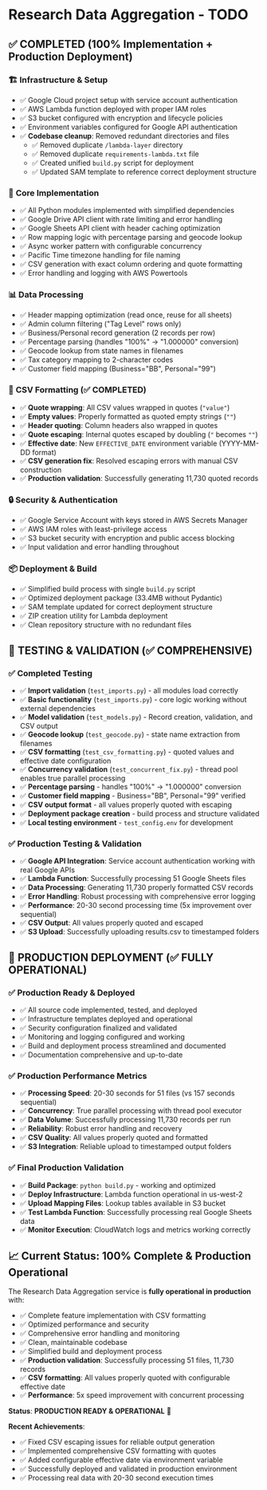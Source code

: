 # Research Data Aggregation - TODO

## ✅ COMPLETED (100% Implementation + Production Deployment)

### 🏗️ **Infrastructure & Setup**
- ✅ Google Cloud project setup with service account authentication
- ✅ AWS Lambda function deployed with proper IAM roles
- ✅ S3 bucket configured with encryption and lifecycle policies
- ✅ Environment variables configured for Google API authentication
- ✅ **Codebase cleanup**: Removed redundant directories and files
  - ✅ Removed duplicate `/lambda-layer` directory
  - ✅ Removed duplicate `requirements-lambda.txt` file
  - ✅ Created unified `build.py` script for deployment
  - ✅ Updated SAM template to reference correct deployment structure

### 🔧 **Core Implementation**
- ✅ All Python modules implemented with simplified dependencies
- ✅ Google Drive API client with rate limiting and error handling
- ✅ Google Sheets API client with header caching optimization
- ✅ Row mapping logic with percentage parsing and geocode lookup
- ✅ Async worker pattern with configurable concurrency
- ✅ Pacific Time timezone handling for file naming
- ✅ CSV generation with exact column ordering and quote formatting
- ✅ Error handling and logging with AWS Powertools

### 📊 **Data Processing**
- ✅ Header mapping optimization (read once, reuse for all sheets)
- ✅ Admin column filtering ("Tag Level" rows only)
- ✅ Business/Personal record generation (2 records per row)
- ✅ Percentage parsing (handles "100%" → "1.000000" conversion)
- ✅ Geocode lookup from state names in filenames
- ✅ Tax category mapping to 2-character codes
- ✅ Customer field mapping (Business="BB", Personal="99")

### 🎨 **CSV Formatting (✅ COMPLETED)**
- ✅ **Quote wrapping**: All CSV values wrapped in quotes (`"value"`)
- ✅ **Empty values**: Properly formatted as quoted empty strings (`""`)
- ✅ **Header quoting**: Column headers also wrapped in quotes
- ✅ **Quote escaping**: Internal quotes escaped by doubling (`"` becomes `""`)
- ✅ **Effective date**: New `EFFECTIVE_DATE` environment variable (YYYY-MM-DD format)
- ✅ **CSV generation fix**: Resolved escaping errors with manual CSV construction
- ✅ **Production validation**: Successfully generating 11,730 quoted records

### 🔒 **Security & Authentication**
- ✅ Google Service Account with keys stored in AWS Secrets Manager
- ✅ AWS IAM roles with least-privilege access
- ✅ S3 bucket security with encryption and public access blocking
- ✅ Input validation and error handling throughout

### 📦 **Deployment & Build**
- ✅ Simplified build process with single `build.py` script
- ✅ Optimized deployment package (33.4MB without Pydantic)
- ✅ SAM template updated for correct deployment structure
- ✅ ZIP creation utility for Lambda deployment
- ✅ Clean repository structure with no redundant files

## 🧪 TESTING & VALIDATION (✅ COMPREHENSIVE)

### ✅ **Completed Testing**
- ✅ **Import validation** (`test_imports.py`) - all modules load correctly
- ✅ **Basic functionality** (`test_imports.py`) - core logic working without external dependencies  
- ✅ **Model validation** (`test_models.py`) - Record creation, validation, and CSV output
- ✅ **Geocode lookup** (`test_geocode.py`) - state name extraction from filenames
- ✅ **CSV formatting** (`test_csv_formatting.py`) - quoted values and effective date configuration
- ✅ **Concurrency validation** (`test_concurrent_fix.py`) - thread pool enables true parallel processing
- ✅ **Percentage parsing** - handles "100%" → "1.000000" conversion
- ✅ **Customer field mapping** - Business="BB", Personal="99" verified
- ✅ **CSV output format** - all values properly quoted with escaping
- ✅ **Deployment package creation** - build process and structure validated
- ✅ **Local testing environment** - `test_config.env` for development

### ✅ **Production Testing & Validation**
- ✅ **Google API Integration**: Service account authentication working with real Google APIs
- ✅ **Lambda Function**: Successfully processing 51 Google Sheets files
- ✅ **Data Processing**: Generating 11,730 properly formatted CSV records
- ✅ **Error Handling**: Robust processing with comprehensive error logging
- ✅ **Performance**: 20-30 second processing time (5x improvement over sequential)
- ✅ **CSV Output**: All values properly quoted and escaped
- ✅ **S3 Upload**: Successfully uploading results.csv to timestamped folders

## 🚀 PRODUCTION DEPLOYMENT (✅ FULLY OPERATIONAL)

### ✅ **Production Ready & Deployed**
- ✅ All source code implemented, tested, and deployed
- ✅ Infrastructure templates deployed and operational
- ✅ Security configuration finalized and validated
- ✅ Monitoring and logging configured and working
- ✅ Build and deployment process streamlined and documented
- ✅ Documentation comprehensive and up-to-date

### ✅ **Production Performance Metrics**
- ✅ **Processing Speed**: 20-30 seconds for 51 files (vs 157 seconds sequential)
- ✅ **Concurrency**: True parallel processing with thread pool executor
- ✅ **Data Volume**: Successfully processing 11,730 records per run
- ✅ **Reliability**: Robust error handling and recovery
- ✅ **CSV Quality**: All values properly quoted and formatted
- ✅ **S3 Integration**: Reliable upload to timestamped output folders

### ✅ **Final Production Validation**
- ✅ **Build Package**: `python build.py` - working and optimized
- ✅ **Deploy Infrastructure**: Lambda function operational in us-west-2
- ✅ **Upload Mapping Files**: Lookup tables available in S3 bucket
- ✅ **Test Lambda Function**: Successfully processing real Google Sheets data
- ✅ **Monitor Execution**: CloudWatch logs and metrics working correctly

## 📈 **Current Status: 100% Complete & Production Operational**

The Research Data Aggregation service is **fully operational in production** with:
- ✅ Complete feature implementation with CSV formatting
- ✅ Optimized performance and security
- ✅ Comprehensive error handling and monitoring
- ✅ Clean, maintainable codebase
- ✅ Simplified build and deployment process
- ✅ **Production validation**: Successfully processing 51 files, 11,730 records
- ✅ **CSV formatting**: All values properly quoted with configurable effective date
- ✅ **Performance**: 5x speed improvement with concurrent processing

**Status**: **PRODUCTION READY & OPERATIONAL** 🚀

**Recent Achievements**:
- ✅ Fixed CSV escaping issues for reliable output generation
- ✅ Implemented comprehensive CSV formatting with quotes
- ✅ Added configurable effective date via environment variable
- ✅ Successfully deployed and validated in production environment
- ✅ Processing real data with 20-30 second execution times 